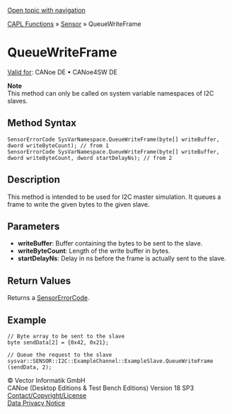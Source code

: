 [Open topic with navigation](../../../../../CANoeDEFamily.htm#Topics/CAPLFunctions/Sensor/Functions/CAPLfunctionQueueWriteFrame.md)

[CAPL Functions](../../CAPLfunctions.md) » [Sensor](../CAPLfunctionsSensorOverview.md) » QueueWriteFrame

# QueueWriteFrame

[Valid for](../../../Shared/FeatureAvailability.md): CANoe DE • CANoe4SW DE

**Note**  
This method can only be called on system variable namespaces of I2C slaves.

## Method Syntax

```plaintext
SensorErrorCode SysVarNamespace.QueueWriteFrame(byte[] writeBuffer, dword writeByteCount); // from 1
SensorErrorCode SysVarNamespace.QueueWriteFrame(byte[] writeBuffer, dword writeByteCount, dword startDelayNs); // from 2
```

## Description

This method is intended to be used for I2C master simulation. It queues a frame to write the given bytes to the given slave.

## Parameters

- **writeBuffer**: Buffer containing the bytes to be sent to the slave.
- **writeByteCount**: Length of the write buffer in bytes.
- **startDelayNs**: Delay in ns before the frame is actually sent to the slave.

## Return Values

Returns a [SensorErrorCode](../CAPLfunctionsSensorEnumeration.md).

## Example

```plaintext
// Byte array to be sent to the slave
byte sendData[2] = {0x42, 0x21};

// Queue the request to the slave
sysvar::SENSOR::I2C::ExampleChannel::ExampleSlave.QueueWriteFrame (sendData, 2);
```

© Vector Informatik GmbH  
CANoe (Desktop Editions & Test Bench Editions) Version 18 SP3  
[Contact/Copyright/License](../../../Shared/ContactCopyrightLicense.md)  
[Data Privacy Notice](https://www.vector.com/int/en/company/get-info/privacy-policy/)
